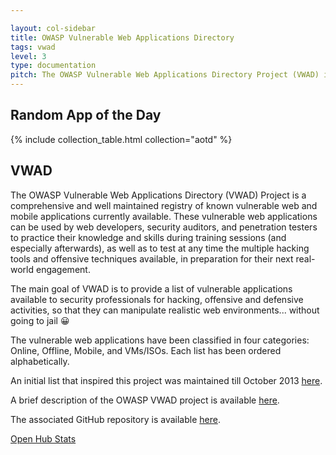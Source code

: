 ```yaml
---

layout: col-sidebar
title: OWASP Vulnerable Web Applications Directory
tags: vwad
level: 3
type: documentation
pitch: The OWASP Vulnerable Web Applications Directory Project (VWAD) is a comprehensive and well maintained registry of all known vulnerable web applications currently available for legal security and vulnerability testing of various kinds.
---
```


## Random App of the Day

{% include collection_table.html collection="aotd" %}

## VWAD

The OWASP Vulnerable Web Applications Directory (VWAD) Project is a comprehensive and well maintained registry of known vulnerable web and mobile applications currently available. These vulnerable web applications can be used by web developers, security auditors, and penetration testers to practice their knowledge and skills during training sessions (and especially afterwards), as well as to test at any time the multiple hacking tools and offensive techniques available, in preparation for their next real-world engagement.

The main goal of VWAD is to provide a list of vulnerable applications available to security professionals for hacking, offensive and defensive activities, so that they can manipulate realistic web environments... without going to jail :grinning:

The vulnerable web applications have been classified in four categories: Online, Offline, Mobile, and VMs/ISOs. Each list has been ordered alphabetically.

An initial list that inspired this project was maintained till October 2013 [here](http://blog.taddong.com/2011/10/hacking-vulnerable-web-applications.html).

A brief description of the OWASP VWAD project is available [here](http://blog.dinosec.com/2013/11/owasp-vulnerable-web-applications.html).

The associated GitHub repository is available [here](https://github.com/OWASP/OWASP-VWAD). 

[Open Hub Stats](https://www.openhub.net/p/OWASP-VWAD)
